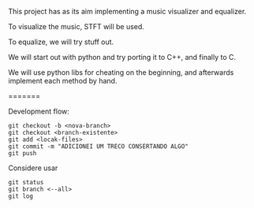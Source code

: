 This project has as its aim implementing a music visualizer and equalizer.

To visualize the music, STFT will be used.

To equalize, we will try stuff out.

We will start out with python and try porting it to C++, and finally to C.

We will use python libs for cheating on the beginning, and afterwards implement each method by hand.


=======

Development  flow:
```
git checkout -b <nova-branch>
git checkout <branch-existente>
git add <locak-files>
git commit -m "ADICIONEI UM TRECO CONSERTANDO ALGO"
git push
```

Considere usar
```
git status
git branch <--all>
git log
```

